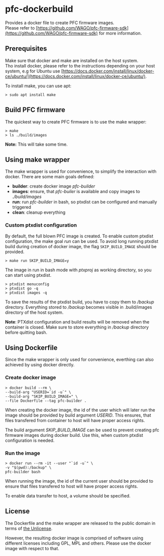 # pfc-dockerbuild

Provides a docker file to create PFC firmware images.  
Please refer to [https://github.com/WAGO/pfc-firmware-sdk](https://github.com/WAGO/pfc-firmware-sdk) for more information.

## Prerequisites

Make sure that docker and make are installed on the host system.  
Tho install docker, please refer to the instructions depending on your host system, e.g for Ubuntu use [https://docs.docker.com/install/linux/docker-ce/ubuntu/](https://docs.docker.com/install/linux/docker-ce/ubuntu/).

To install make, you can use apt:

    > sudo apt install make

## Build PFC firmware

The quickest way to create PFC firmware is to use the make wrapper:

    > make
    > ls ./build/images

**Note:** This will take some time.

## Using make wrapper

The make wrapper is used for convenience, to simplify the interaction with docker. There are some main goals defined:

-   **builder**: create docker image *pfc-builder*
-   **images**: ensure, that *pfc-builer* is available and copy images to *./build/images*
-   **run**: run *pfc-builder* in bash, so ptxdist can be configured and manually triggered
-   **clean**: cleanup everything

### Custom ptxdist configuration

By default, the full blown PFC image is created. To enable custom ptxdist configuration, the make goal *run* can be used. To avoid long running ptxdist build during creation of docker image, the flag `SKIP_BUILD_IMAGE` should be provided.

    > make run SKIP_BUILD_IMAGE=y

The image in run in bash mode with *ptxproj* as working directory, so you can
start using ptxdist.

    > ptxdist menuconfig
    > ptxdist go -q
    > ptxdist images -q

To save the results of the ptxdist build, you have to copy them to */backup* directory. Everything stored to */backup* becomes visible in .build/images directory of the host system.

**Note**: PTXdist configuration and build results will be removed when the container is closed. Make sure to store everything in */backup* directory before quitting bash.

## Using Dockerfile

Since the make wrapper is only used for convenience, everthing can also achieved by using docker directly.

### Create docker image

    > docker build --rm \
    --build-arg "USERID=`id -u`" \
    --build-arg "SKIP_BUILD_IMAGE=" \
    --file Dockerfile --tag pfc-builder .

When creating the docker image, the id of the user which will later run the image should be provided by build argument *USERID*. This ensures, that files transfered from container to host will have proper access rights.

The build argument *SKIP_BUILD_IMAGE* can be used to prevent creating pfc firmware images during docker build. Use this, when custom ptxdist configuration is needed.

### Run the image

    > docker run --rm -it --user "`id -u`" \
    -v "$(pwd):/backup" \
    pfc-builder bash

When running the image, the id of the current user should be provided to ensure that files transfered to host will have proper access rights.

To enable data transfer to host, a volume should be specified.

## License

The Dockerfile and the make wrapper are released to the public domain in terms of [the Unlicense](http://unlicense.org).

However, the resulting docker image is comprised of software using different licenses including GPL, MPL and others. Please use the docker image with respect to that.